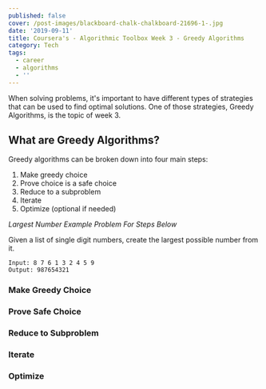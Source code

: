 ```yaml
---
published: false
cover: /post-images/blackboard-chalk-chalkboard-21696-1-.jpg
date: '2019-09-11'
title: Coursera's - Algorithmic Toolbox Week 3 - Greedy Algorithms
category: Tech
tags:
  - career
  - algorithms
  - ''
---
```

When solving problems, it's important to have different types of strategies that can be used to find optimal solutions. One of those strategies, Greedy Algorithms, is the topic of week 3. 

## What are Greedy Algorithms?

Greedy algorithms can be broken down into four main steps:

1. Make greedy choice
1. Prove choice is a safe choice
1. Reduce to a subproblem
1. Iterate
1. Optimize (optional if needed)

*Largest Number Example Problem For Steps Below*

Given a list of single digit numbers, create the largest possible number from it.

```
Input: 8 7 6 1 3 2 4 5 9
Output: 987654321
```

### Make Greedy Choice

### Prove Safe Choice

### Reduce to Subproblem

### Iterate

### Optimize

